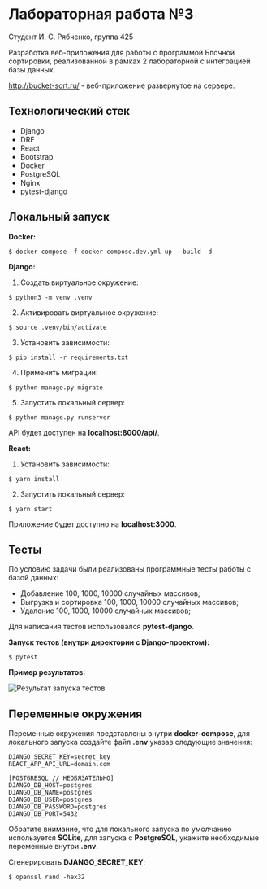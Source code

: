 # Лабораторная работа №3

Студент И. С. Рябченко, группа 425

Разработка веб-приложения для работы с программой Блочной сортировки, реализованной в рамках 2 лабораторной с интеграцией базы данных.

http://bucket-sort.ru/ - веб-приложение развернутое на сервере.

## Технологический стек

- Django
- DRF
- React
- Bootstrap
- Docker
- PostgreSQL
- Nginx
- pytest-django

## Локальный запуск
**Docker:**

`$ docker-compose -f docker-compose.dev.yml up --build -d`

**Django:**

1. Создать виртуальное окружение:

`$ python3 -m venv .venv`

2. Активировать виртуальное окружение:

`$ source .venv/bin/activate`

3. Установить зависимости:

`$ pip install -r requirements.txt`

4. Применить миграции:

`$ python manage.py migrate`

5. Запустить локальный сервер:

`$ python manage.py runserver`

API будет доступен на **localhost:8000/api/**.

**React:**

1. Установить зависимости:

`$ yarn install`

2. Запустить локальный сервер:

`$ yarn start`

Приложение будет доступно на **localhost:3000**.

## Тесты

По условию задачи были реализованы программные тесты работы с базой данных:

- Добавление 100, 1000, 10000 случайных массивов;
- Выгрузка и сортировка 100, 1000, 10000 случайных массивов;
- Удаление 100, 1000, 10000 случайных массивов;

Для написания тестов использовался **pytest-django**.

**Запуск тестов (внутри директории с Django-проектом):**

`$ pytest`

**Пример результатов:**

![Результат запуска тестов](https://i.imgur.com/aa6yzJT.png)

## Переменные окружения

Переменные окружения представлены внутри **docker-compose**, для локального запуска создайте файл **.env** указав следующие значения:

```
DJANGO_SECRET_KEY=secret_key
REACT_APP_API_URL=domain.com

[POSTGRESQL // НЕОБЯЗАТЕЛЬНО]
DJANGO_DB_HOST=postgres
DJANGO_DB_NAME=postgres
DJANGO_DB_USER=postgres
DJANGO_DB_PASSWORD=postgres
DJANGO_DB_PORT=5432
```

Обратите внимание, что для локального запуска по умолчанию используется **SQLite**, для запуска с **PostgreSQL**, укажите необходимые переменные внутри **.env**.

Сгенерировать **DJANGO_SECRET_KEY**:

`$ openssl rand -hex32`
